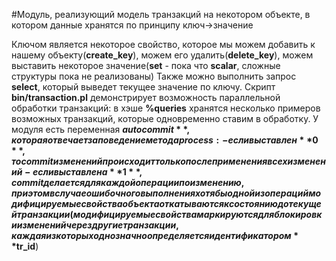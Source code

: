 #Модуль, реализующий модель транзакций на некотором объекте, в котором данные хранятся по принципу ключ->значение

Ключом является некоторое свойство, которое мы можем добавить к нашему объекту(**create_key**), можем его удалить(**delete_key**), можем выставить некоторое значение(**set** - пока что **scalar**, сложные структуры пока не реализованы)
Также можно выполнить запрос **select**, который выведет текущее значение по ключу.
Скрипт **bin/transaction.pl** демонстрирует возможность параллельной обработки транзакций: в хэше **%queries** хранятся несколько примеров возможных транзакций, которые одновременно ставим в обработку.
У модуля есть переменная **$autocommit**, которая отвечает за поведение метода process:
-если выставлен **0**, то commit изменений происходит только после применения всех изменений
-если выставлена **1**, commit делается для каждой операции по изменению, при этом в случае ошибочного выполнения хотя бы одной из операций модифицируемые свойства объекта откатываются к состоянию до текущей транзакции(модифицируемые свойства маркируются для блокировки изменений через другие транзакции, каждая из которых однозначно определяется идентификатором **$tr_id**)
